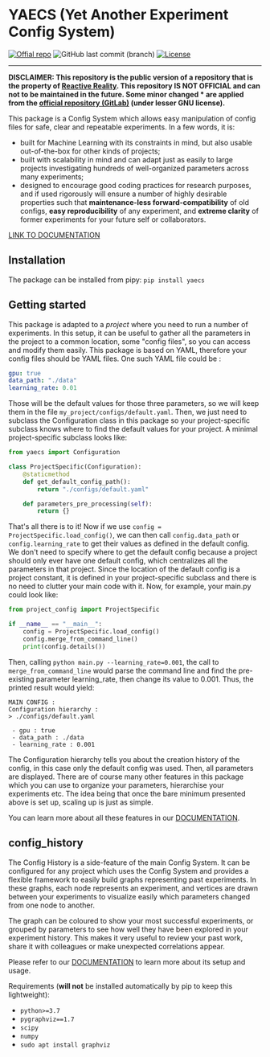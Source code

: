 # YAECS (Yet Another Experiment Config System)

[![Offial repo](https://img.shields.io/badge/official%20repo-YAECS-%23ff9626?logo=gitlab)](https://gitlab.com/reactivereality/public/yaecs)
![GitHub last commit (branch)](https://img.shields.io/github/last-commit/valentingol/yaecs/master)
[![License](https://img.shields.io/badge/license-LGPLV3%2B-%23c4c2c2)](https://www.gnu.org/licenses/)

---

**DISCLAIMER: This repository is the public version of a repository that is the
property of [Reactive Reality](https://www.reactivereality.com/). This
repository IS NOT OFFICIAL and can not to be maintained in the future. Some
minor changed * are applied from the
[official repository (GitLab)](https://gitlab.com/reactivereality/public/yaecs)
(under lesser GNU license).**

This package is a Config System which allows easy manipulation of config files
for safe, clear and repeatable experiments. In a few words, it is:

- built for Machine Learning with its constraints in mind, but also usable
out-of-the-box for other kinds of projects;
- built with scalability in mind and can adapt just as easily to large projects
investigating hundreds of well-organized parameters across many experiments;
- designed to encourage good coding practices for research purposes, and if
used rigorously will ensure a number of highly desirable properties such that
**maintenance-less forward-compatibility** of old configs, **easy
reproducibility** of any experiment, and **extreme clarity** of former
experiments for your future self or collaborators.

[LINK TO DOCUMENTATION](https://gitlab.com/reactivereality/public/yaecs/-/wikis/home)

## Installation

The package can be installed from pipy: `pip install yaecs`

## Getting started

This package is adapted to a *project* where you need to run a number of
experiments. In this setup, it can be useful to gather all the parameters in
the project to a common location, some "config files", so you can access and
modify them easily. This package is based on YAML, therefore your config files
should be YAML files. One such YAML file could be :

```yaml
gpu: true
data_path: "./data"
learning_rate: 0.01
```

Those will be the default values for those three parameters, so we will keep
them in the file `my_project/configs/default.yaml`. Then, we just need to
subclass the Configuration class in this package so your project-specific
subclass knows where to find the default values for your project. A minimal
project-specific subclass looks like:

```python
from yaecs import Configuration

class ProjectSpecific(Configuration):
    @staticmethod
    def get_default_config_path():
        return "./configs/default.yaml"

    def parameters_pre_processing(self):
        return {}
```

That's all there is to it! Now if we use
`config = ProjectSpecific.load_config()`, we can then call `config.data_path`
or `config.learning_rate` to get their values as defined in the default config.
We don't need to specify where to get the default config because a project
should only ever have one default config, which centralizes all the parameters
in that project. Since the location of the default config is a project
constant, it is defined in your project-specific subclass and there is no need
to clutter your main code with it. Now, for example, your main.py could look
like:

```python
from project_config import ProjectSpecific

if __name__ == "__main__":
    config = ProjectSpecific.load_config()
    config.merge_from_command_line()
    print(config.details())
```

Then, calling `python main.py --learning_rate=0.001`, the call to
`merge_from_command_line` would parse the command line and find the
pre-existing parameter learning_rate, then change its value to 0.001.
Thus, the printed result would yield:

```script
MAIN CONFIG :
Configuration hierarchy :
> ./configs/default.yaml

 - gpu : true
 - data_path : ./data
 - learning_rate : 0.001
```

The Configuration hierarchy tells you about the creation history of the config,
in this case only the default config was used. Then, all parameters are
displayed. There are of course many other features in this package which you
can use to organize your parameters, hierarchise your experiments etc. The
idea being that once the bare minimum presented above is set up, scaling up
is just as simple.

You can learn more about all these features in our
[DOCUMENTATION](https://gitlab.com/reactivereality/public/yaecs/-/wikis/home).

## config_history

The Config History is a side-feature of the main Config System. It can be
configured for any project which uses the Config System and provides a
flexible framework to easily build graphs representing past experiments. In
these graphs, each node represents an experiment, and vertices are drawn
between your experiments to visualize easily which parameters changed from one
node to another.

The graph can be coloured to show your most successful experiments, or grouped
by parameters to see how well they have been explored in your experiment
history. This makes it very useful to review your past work, share it with
colleagues or make unexpected correlations appear.

Please refer to our [DOCUMENTATION](https://gitlab.com/reactivereality/public/yaecs/-/wikis/home)
to learn more about its setup and usage.

Requirements (**will not** be installed automatically by pip to keep this
lightweight):

- `python>=3.7`
- `pygraphviz==1.7`
- `scipy`
- `numpy`
- `sudo apt install graphviz`
